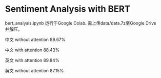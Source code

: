 # Sentiment Analysis with BERT

bert_analysis.ipynb 运行于Google Colab. 需上传data/data.7z至Google Drive并解压。

中文 without attention 89.67%

中文 with attention 88.43%

英文 with attention 89.84%

英文 without attention 87.15%
